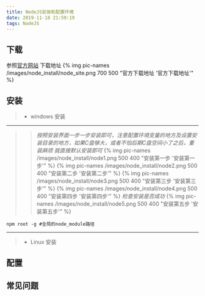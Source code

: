 ```yaml
---
title: NodeJS安装和配置环境
date: 2019-11-18 21:59:19
tags: NodeJS
---
```


## 下载

参照[官方网站](http://nodejs.cn/download/) 下载地址
{% img pic-names /images/node_install/node_site.png  700  500  "官方下载地址 '官方下载地址'" %}

## 安装

>+ windows 安装
>
---
>> *按照安装界面一步一步安装即可，注意配置环境变量的地方及设置安装目录的地方，如果C盘够大，或者不怕后期C盘空间小了之后，重装麻烦 就直接默认安装即可*
{% img pic-names /images/node_install/node1.png  500  400  "安装第一步 '安装第一步'" %}
{% img pic-names /images/node_install/node2.png  500  400  "安装第二步 '安装第二步'" %}
{% img pic-names /images/node_install/node3.png  500  400  "安装第三步 '安装第三步'" %}
{% img pic-names /images/node_install/node4.png  500  400  "安装第四步 '安装第四步'" %}
*检查安装是否成功*
{% img pic-names /images/node_install/node5.png  500  400  "安装第五步 '安装第五步'" %}

```nodejs
npm root -g #全局的node_module路径
```

---
>
>+ Linux 安装

## 配置

## 常见问题
